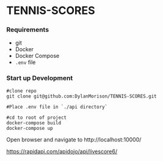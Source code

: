 # TENNIS-SCORES

### Requirements 
- git
- Docker
- Docker Compose
- `.env` file

### Start up Development
```
#clone repo
git clone git@github.com:DylanMorison/TENNIS-SCORES.git

#Place .env file in `./api directory`

#cd to root of project
docker-compose build
docker-compose up 
```

Open browser and navigate to http://localhost:10000/

https://rapidapi.com/apidojo/api/livescore6/
